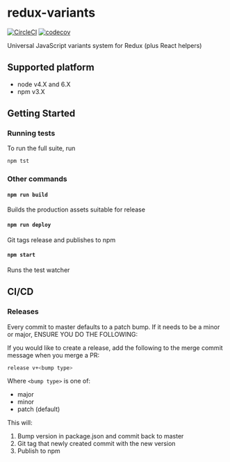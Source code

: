 # redux-variants

[![CircleCI](https://circleci.com/gh/homezen/redux-variants/tree/master.svg?style=shield)](https://circleci.com/gh/homezen/redux-variants/tree/master)
[![codecov](https://codecov.io/gh/homezen/redux-variants/branch/master/graph/badge.svg)](https://codecov.io/gh/homezen/redux-variants)

Universal JavaScript variants system for Redux (plus React helpers)

## Supported platform

*   node v4.X and 6.X
*   npm v3.X

## Getting Started

### Running tests

To run the full suite, run

```bash
npm tst
```

### Other commands

#### `npm run build`

Builds the production assets suitable for release

#### `npm run deploy`

Git tags release and publishes to npm

#### `npm start`

Runs the test watcher

## CI/CD

### Releases

Every commit to master defaults to a patch bump.  If it needs to be a minor or major, ENSURE YOU DO THE FOLLOWING:

If you would like to create a release, add the following to the merge commit message when you merge a PR:

```bash
release v+<bump type>
```

Where `<bump type>` is one of:

*   major
*   minor
*   patch (default)

This will:

1.  Bump version in package.json and commit back to master
1.  Git tag that newly created commit with the new version
1.  Publish to npm
